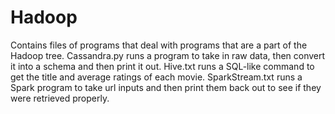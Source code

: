 # Hadoop
Contains files of programs that deal with
programs that are a part of the Hadoop
tree.
Cassandra.py runs a program to take in raw data,
then convert it into a schema and then print it out.
Hive.txt runs a SQL-like command to get the title
and average ratings of each movie.
SparkStream.txt runs a Spark program to take url inputs
and then print them back out to see if they were retrieved 
properly.
